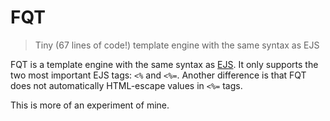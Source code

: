 # FQT

> Tiny (67 lines of code!) template engine with the same syntax as EJS

FQT is a template engine with the same syntax as [EJS](https://ejs.co/). It only supports the two most important EJS tags: `<%` and `<%=`. Another difference is that FQT does not automatically HTML-escape values in `<%=` tags.

This is more of an experiment of mine.
